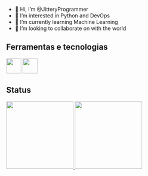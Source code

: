 - 👋 Hi, I’m @JitteryProgrammer
- 👀 I’m interested in Python and DevOps
- 🌱 I’m currently learning Machine Learning
- 💞️ I’m looking to collaborate on with the world

## Ferramentas e tecnologias
<img src="https://cdn.jsdelivr.net/gh/devicons/devicon/icons/python/python-original.svg" width="40" height="40"/> <img src="https://cdn.jsdelivr.net/gh/devicons/devicon/icons/bash/bash-original.svg"  width="40" height="40"/>

## Status
<div>
<a href="https://github.com/JitteryProgrammer">
<img height="180em" src="https://github-readme-stats.vercel.app/api/top-langs/?username=JitteryProgrammer&layout=compact&langs_count=7&theme=dracula"/>
<img height="180em" src="https://github-readme-stats.vercel.app/api?username=JitteryProgrammer&show_icons=true&theme=dracula&include_all_commits=true&count_private=true"/>
</div>


